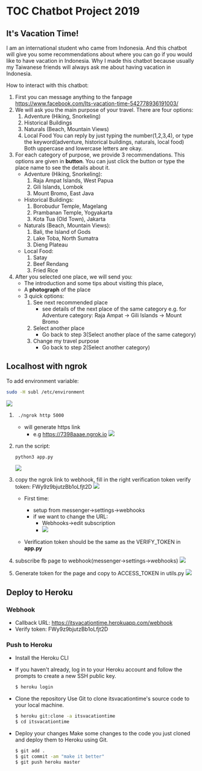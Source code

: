 # TOC Chatbot Project 2019

## It's Vacation Time!
I am an international student who came from Indonesia.
And this chatbot will give you some recommendations about where you can go if you would like to have vacation in Indonesia. 
Why I made this chatbot because usually my Taiwanese friends will always ask me about having vacation in Indonesia.

How to interact with this chatbot:
1. First you can message anything to the fanpage https://www.facebook.com/Its-vacation-time-542778936191003/
2. We will ask you the main purpose of your travel. There are four options:
	1. Adventure (Hiking, Snorkeling)
	2. Historical Buildings
	3. Naturals (Beach, Mountain Views)
	4. Local Food
	You can reply by just typing the number(1,2,3,4), or type the keyword(adventure, historical buildings, naturals, local food)
	Both uppercase and lowercase letters are okay.
3. For each category of purpose, we provide 3 recommendations.
	This options are given in **button**.
	You can just click the button or type the place name to see the details about it.
	- Adventure (Hiking, Snorkeling):
		1. Raja Ampat Islands, West Papua
		2. Gili Islands, Lombok
		3. Mount Bromo, East Java
	- Historical Buildings:
		1. Borobudur Temple, Magelang
		2. Prambanan Temple, Yogyakarta
		3. Kota Tua (Old Town), Jakarta
	- Naturals (Beach, Mountain Views):
		1. Bali, the Island of Gods
		2. Lake Toba, North Sumatra
		3. Dieng Plateau
	- Local Food:
		1. Satay
		2. Beef Rendang
		3. Fried Rice
4. After you selected one place, we will send you:
	- The introduction and some tips about visiting this place, 
	- A **photograph** of the place
	- 3 quick options:
		1. See next recommended place
			- see details of the next place of the same category
				e.g. for Adventure category:
				Raja Ampat -> Gili Islands -> Mount Bromo
		2. Select another place
			- Go back to step 3(Select another place of the same category)
		3. Change my travel purpose
			- Go back to step 2(Select another category)

## Localhost with ngrok
To add environment variable:
```sh
sudo -H subl /etc/environment
```
![](https://i.imgur.com/Eeupr13.png)

1. ```sh
    ./ngrok http 5000
    ```
    - will generate https link
        - e.g  https://7398aaae.ngrok.io
    ![](https://i.imgur.com/cvqkhpF.png)
2. run the script:
    ```sh
    python3 app.py
    ```
    ![](https://i.imgur.com/U3vcOTa.png)
3. copy the ngrok link to webhook, fill in the right verification token
    verify token: FWy9z9bjutzBb1oLfjt2D
    ![](https://i.imgur.com/p0j5CpO.png)

    - First time:
        - setup from messenger->settings->webhooks
        - if we want to change the URL:
            - Webhooks->edit subscription
            - ![](https://i.imgur.com/SxHtigq.png)

    - Verification token should be the same as the VERIFY_TOKEN in **app.py**
4. subscribe fb page to webhook(messenger->settings->webhooks)
    ![](https://i.imgur.com/KZWayaD.png)

5. Generate token for the page and copy to ACCESS_TOKEN in utils.py
    ![](https://i.imgur.com/c5nYRKf.png)

## Deploy to Heroku
### Webhook
- Callback URL:  https://itsvacationtime.herokuapp.com/webhook
- Verify token: FWy9z9bjutzBb1oLfjt2D

### Push to Heroku
- Install the Heroku CLI

- If you haven't already, log in to your Heroku account and follow the prompts to create a new SSH public key.
    ```sh
    $ heroku login
    ```
- Clone the repository
Use Git to clone itsvacationtime's source code to your local machine.
    ```sh
    $ heroku git:clone -a itsvacationtime
    $ cd itsvacationtime
    ```
- Deploy your changes
Make some changes to the code you just cloned and deploy them to Heroku using Git.
    ```sh
    $ git add .
    $ git commit -am "make it better"
    $ git push heroku master
    ```

